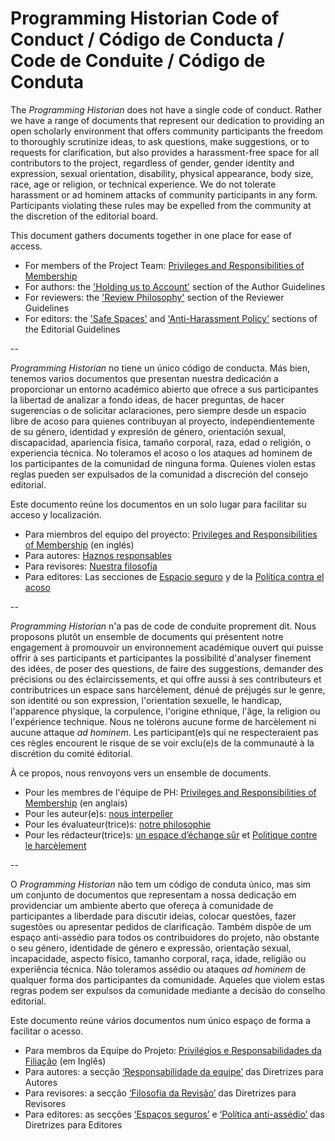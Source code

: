 # Programming Historian Code of Conduct / Código de Conducta / Code de Conduite / Código de Conduta

The *Programming Historian* does not have a single code of conduct. Rather we have a range of documents that represent our dedication to providing an open scholarly environment that offers community participants the freedom to thoroughly scrutinize ideas, to ask questions, make suggestions, or to requests for clarification, but also provides a harassment-free space for all contributors to the project, regardless of gender, gender identity and expression, sexual orientation, disability, physical appearance, body size, race, age or religion, or technical experience. We do not tolerate harassment or ad hominem attacks of community participants in any form. Participants violating these rules may be expelled from the community at the discretion of the editorial board.

This document gathers documents together in one place for ease of access.

- For members of the Project Team: [Privileges and Responsibilities of Membership](https://github.com/programminghistorian/jekyll/wiki/Privileges-and-Responsibilities-of-Membership)
- For authors: the ['Holding us to Account'](https://programminghistorian.org/en/author-guidelines#holding-us-to-account) section of the Author Guidelines
- For reviewers: the ['Review Philosophy'](https://programminghistorian.org/en/reviewer-guidelines#review-philosophy) section of the Reviewer Guidelines
- For editors: the ['Safe Spaces'](https://programminghistorian.org/en/editor-guidelines#safe-spaces) and ['Anti-Harassment Policy'](https://programminghistorian.org/en/editor-guidelines#anti-harassment-policy) sections of the Editorial Guidelines


--

_Programming Historian_ no tiene un único código de conducta. Más bien, tenemos varios documentos que presentan nuestra dedicación a proporcionar un entorno académico abierto que ofrece a sus participantes la libertad de analizar a fondo ideas, de hacer preguntas, de hacer sugerencias o de solicitar aclaraciones, pero siempre desde un espacio libre de acoso para quienes contribuyan al proyecto, independientemente de su género, identidad y expresión de género, orientación sexual, discapacidad, apariencia física, tamaño corporal, raza, edad o religión, o experiencia técnica. No toleramos el acoso o los ataques ad hominem de los participantes de la comunidad de ninguna forma. Quienes violen estas reglas pueden ser expulsados ​​de la comunidad a discreción del consejo editorial.

Este documento reúne los documentos en un solo lugar para facilitar su acceso y localización. 

- Para miembros del equipo del proyecto: [Privileges and Responsibilities of Membership](https://github.com/programminghistorian/jekyll/wiki/Privileges-and-Responsibilities-of-Membership) (en inglés)
- Para autores: [Haznos responsables](https://programminghistorian.org/es/guia-para-autores#haznos-responsables)
- Para revisores: [Nuestra filosofía](https://programminghistorian.org/es/guia-para-revisores#nuestra-filosof%C3%ADa) 
- Para editores: Las secciones de [Espacio seguro](https://programminghistorian.org/es/guia-editor#espacios-seguros) y de la [Política contra el acoso](https://programminghistorian.org/es/guia-editor#pol%C3%ADtica-contra-el-acoso) 


--


_Programming Historian_ n'a pas de code de conduite proprement dit. Nous proposons plutôt un ensemble de documents qui présentent notre engagement à promouvoir un environnement académique ouvert qui puisse offrir à ses participants et participantes la possibilité d'analyser finement des idées, de poser des questions, de faire des suggestions, demander des précisions ou des éclaircissements, et qui offre aussi à ses contributeurs et contributrices un espace sans harcèlement, dénué de préjugés sur le genre, son identité ou son expression, l'orientation sexuelle, le handicap, l'apparence physique, la corpulence, l'origine ethnique, l'âge, la religion ou l'expérience technique. Nous ne tolérons aucune forme de harcèlement ni aucune attaque *ad hominem*. Les participant(e)s qui ne respecteraient pas ces règles encourent le risque de se voir exclu(e)s de la communauté à la discrétion du comité éditorial. 

À ce propos, nous renvoyons vers un ensemble de documents. 

- Pour les membres de l'équipe de PH: [Privileges and Responsibilities of Membership](https://github.com/programminghistorian/jekyll/wiki/Privileges-and-Responsibilities-of-Membership) (en anglais)
- Pour les auteur(e)s: [nous interpeller](https://programminghistorian.org/fr/consignes-auteurs#nous-interpeller)
- Pour les évaluateur(trice)s: [notre philosophie](https://programminghistorian.org/fr/consignes-evaluateurs#notre-philosophie)
- Pour les  rédacteur(trice)s: [un espace d’échange sûr](https://programminghistorian.org/fr/consignes-redacteurs#un-espace-d%C3%A9change-s%C3%BBr) et [Politique contre le harcèlement](https://programminghistorian.org/fr/consignes-redacteurs#politique-contre-le-harcèlement)


--


O *Programming Historian* não tem um código de conduta único, mas sim um conjunto de documentos que representam a nossa dedicação em providenciar um ambiente aberto que ofereça à comunidade de participantes a liberdade para discutir ideias, colocar questões, fazer sugestões ou apresentar pedidos de clarificação. Também dispõe de um espaço anti-assédio para todos os contribuidores do projeto, não obstante o seu género, identidade de género e expressão, orientação sexual, incapacidade, aspecto físico, tamanho corporal, raça, idade, religião ou experiência técnica. Não toleramos assédio ou ataques *ad hominem* de qualquer forma dos participantes da comunidade. Aqueles  que violem estas regras podem ser expulsos da comunidade mediante a decisão do conselho editorial.

Este documento reúne vários documentos num único espaço de forma a facilitar o acesso. 

- Para membros da Equipe do Projeto: [Privilégios e Responsabilidades da Filiação](https://github.com/programminghistorian/jekyll/wiki/Privileges-and-Responsibilities-of-Membership) (em Inglês)
- Para autores: a secção [‘Responsabilidade da equipe’](https://programminghistorian.org/pt/directrizes-autor#etapa-3-submeter-uma-nova-lição) das Diretrizes para Autores
- Para revisores: a secção [‘Filosofia da Revisão’]( https://programminghistorian.org/pt/directrizes-revisor#filosofia-da-revisão) das Diretrizes para Revisores
- Para editores: as secções [‘Espaços seguros’]( https://programminghistorian.org/pt/directrizes-editor#espaços-seguros) e [‘Política anti-assédio’]( https://programminghistorian.org/pt/directrizes-editor#pol%C3%ADtica-anti-assédio) das Diretrizes para Editores

